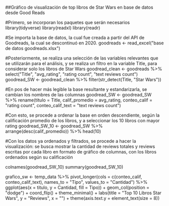 ##Gráfico de visualización de top libros de Star Wars en base de datos desde Good Reads

#Primero, se incorporan los paquetes que serán necesarios
library(tidyverse)
library(readxl)
library(readr)

#Se importa la base de datos, la cual fue creada a partir del API de Goodreads, la cual se descontinuó en 2020.
goodreads <- read_excel("base de datos goodreads.xlsx")

#Posteriormente, se realiza una selección de las variables relevantes que se utilizarán para el análisis, y se realiza un filtro en la variable Title, para considerar solo los libros de Star Wars
goodread_clean <- goodreads %>% select("Title", "avg_rating", "rating count", "text reviews count")
goodread_SW <- goodread_clean %>% filter(str_detect(Title, "Star Wars"))

#En pos de hacer más legible la base resultante y estandarizarla, se cambian los nombres de las columnas
goodread_SW <- goodread_SW %>% rename(titulo = Title,
                                      calif_promedio = avg_rating,
                                      conteo_calif = "rating count",
                                      conteo_calif_text = "text reviews count")
                                      
#Con esto, se procede a ordenar la base en orden descendiente, según la calificación promedio de los libros, y a seleccionar los 10 libros con mayor rating
goodread_SW_10 <- goodread_SW %>% arrange(desc(calif_promedio)) %>%
                               head(10)
                               
#Con los datos ya ordenados y filtrados, se procede a hacer la visualización: se busca mostrar la cantidad de reviews totales y reviews escritas por cada libro en formato de gráfico de columnas, con los libros ordenados según su calificación

colnames(goodread_SW_10)
summary(goodread_SW_10)

grafico_sw <- temp_data %>%
  pivot_longer(cols = c(conteo_calif, conteo_calif_text), 
               names_to = "Tipo", values_to = "Cantidad") %>%
  ggplot(aes(x = titulo, y = Cantidad, fill = Tipo)) +
  geom_col(position = "dodge") +
  coord_flip() +
  theme_minimal() +
  labs(title = "Top 10 Libros Star Wars", y = "Reviews", x = "") +
  theme(axis.text.y = element_text(size = 8))